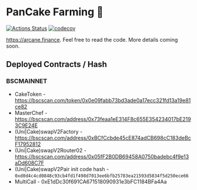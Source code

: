 # PanCake Farming 🥞

[![Actions Status](https://github.com/arcanedefi/pancake-farm/workflows/CI/badge.svg)](https://github.com/arcanedefi/pancake-farm/actions)
[![codecov](https://codecov.io/gh/arcanefinance/pancake-farm/branch/master/graph/badge.svg?token=5XMLP74IR0)](https://codecov.io/gh/arcanefinance/pancake-farm)

https://arcane.finance. Feel free to read the code. More details coming soon.

## Deployed Contracts / Hash

### BSCMAINNET

- CakeToken - https://bscscan.com/token/0x0e09fabb73bd3ade0a17ecc321fd13a19e81ce82
- MasterChef - https://bscscan.com/address/0x73feaa1eE314F8c655E354234017bE2193C9E24E
- (Uni|Cake)swapV2Factory - https://bscscan.com/address/0xBCfCcbde45cE874adCB698cC183deBcF17952812
- (Uni|Cake)swapV2Router02 - https://bscscan.com/address/0x05fF2B0DB69458A0750badebc4f9e13aDd608C7F
- (Uni|Cake)swapV2Pair init code hash - `0xd0d4c4cd0848c93cb4fd1f498d7013ee6bfb25783ea21593d5834f5d250ece66`
- MultiCall - 0xE1dDc30f691CA671518090931e3bFC1184BFa4Aa
